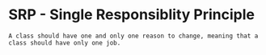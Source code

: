 # SRP - Single Responsiblity Principle
```
A class should have one and only one reason to change, meaning that a class should have only one job.
```

